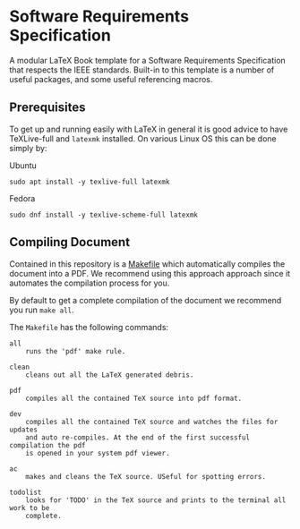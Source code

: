 Software Requirements Specification
===================================

A modular LaTeX Book template for a Software Requirements Specification that
respects the IEEE standards. Built-in to this template is a number of useful
packages, and some useful referencing macros.

Prerequisites
-------------

To get up and running easily with LaTeX in general it is good advice to have
TeXLive-full and `latexmk` installed. On various Linux OS this can be done
simply by:

Ubuntu
```
sudo apt install -y texlive-full latexmk
```

Fedora
```
sudo dnf install -y texlive-scheme-full latexmk
```

Compiling Document
------------------

Contained in this repository is a [Makefile](./Makefile) which automatically
compiles the document into a PDF. We recommend using this approach approach
since it automates the compilation process for you.

By default to get a complete compilation of the document we recommend you run
`make all`.

The `Makefile` has the following commands:

```
all
    runs the 'pdf' make rule.

clean
    cleans out all the LaTeX generated debris.

pdf
    compiles all the contained TeX source into pdf format.

dev
    compiles all the contained TeX source and watches the files for updates
    and auto re-compiles. At the end of the first successful compilation the pdf
    is opened in your system pdf viewer.

ac
    makes and cleans the TeX source. USeful for spotting errors.

todolist
    looks for 'TODO' in the TeX source and prints to the terminal all work to be
    complete.
```
